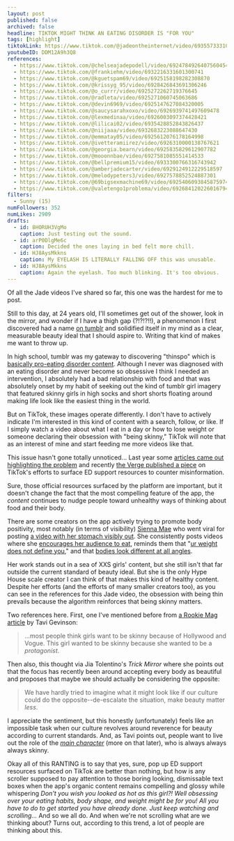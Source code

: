 ```yaml
---
layout: post
published: false
archived: false
headline: TIKTOK MIGHT THINK AN EATING DISORDER IS "FOR YOU"
tags: [highlight]
tiktokLink: https://www.tiktok.com/@jadeontheinternet/video/6935573331072634118
youtubeID: DDM12A9h3Q8
references:
  - https://www.tiktok.com/@chelseajadepodell/video/6924784926407560454
  - https://www.tiktok.com/@frankiehm/video/6932216331601300741
  - https://www.tiktok.com/@kguetspam69/video/6925158198282308870
  - https://www.tiktok.com/@krissyg_95/video/6928426843691306246
  - https://www.tiktok.com/@o_currr/video/6925272262719376645
  - https://www.tiktok.com/@radleta/video/6925271060745063686
  - https://www.tiktok.com/@devin6969/video/6925147627084320005
  - https://www.tiktok.com/@saucysarahxoxo/video/6926939741497609478
  - https://www.tiktok.com/@lexmedinaa/video/6926003097374428421
  - https://www.tiktok.com/@lilicai02/video/6935428852843826437
  - https://www.tiktok.com/@niijaaa/video/6932683223088647430
  - https://www.tiktok.com/@emmatay05/video/6925612076178164998
  - https://www.tiktok.com/@ivetteramiirez/video/6926310000138767621
  - https://www.tiktok.com/@georgia.bearn/video/6925835829612907782
  - https://www.tiktok.com/@mooonnbae/video/6927581085551414533
  - https://www.tiktok.com/@bellpremium15/video/6933300766316743942
  - https://www.tiktok.com/@amberjadecarter/video/6929124912229518597
  - https://www.tiktok.com/@melodypeters3/video/6927578852524887301
  - https://www.tiktok.com/@69bigsexmachine69/video/6925406093845875974
  - https://www.tiktok.com/@valetengo1problema/video/6926841202260167941
filters:
  - Sunny (15)
numFollowers: 352
numLikes: 2909
drafts:
  - id: 8HORUH3VgMo
    caption: Just testing out the sound.
  - id: arP0DlgMe6c
    caption: Decided the ones laying in bed felt more chill.
  - id: HJ8AysMkkns
    caption: My EYELASH IS LITERALLY FALLING OFF this was unusable.
  - id: HJ8AysMkkns
    caption: Again the eyelash. Too much blinking. It's too obvious.
---
```


Of all the Jade videos I've shared so far, this one was the hardest for me to post.

Still to this day, at 24 years old, I'll sometimes get out of the shower, look in the mirror, and wonder if I have a thigh gap (?!?!?!!), a phenomenon I first discovered had a name [on tumblr](https://www.cosmopolitan.com/lifestyle/news/a18504/stop-thigh-gap/) and solidified itself in my mind as a clear, measurable beauty ideal that I should aspire to. Writing that kind of makes me want to throw up.

In high school, tumblr was my gateway to discovering "thinspo" which is [basically pro-eating disorder content](https://www.theatlantic.com/sexes/archive/2013/05/an-epidemic-basically-a-conflicted-weight-loss-blogger-on-thinspo/275671/). Although I never was diagnosed with an eating disorder and never become so obsessive I think I needed an intervention, I absolutely had a bad relationship with food and that was absolutely onset by my habit of seeking out the kind of tumblr girl imagery that featured skinny girls in high socks and short shorts floating around making life look like the easiest thing in the world.

But on TikTok, these images operate differently. I don't have to actively indicate I'm interested in this kind of content with a search, follow, or like. If I simply watch a video about what I eat in a day or how to lose weight or someone declaring their obsession with "being skinny," TikTok will note that as an interest of mine and start feeding me more videos like that.

This issue hasn't gone totally unnoticed... Last year some [articles came out](https://www.buzzfeed.com/cameronwilson/tiktok-eating-disorder-videos-algorithm-for-you-page) [highlighting the problem](https://www.theguardian.com/technology/2020/dec/07/tiktok-investigating-videos-promoting-starvation-and-anorexia) and recently [the Verge published a piece](https://www.theverge.com/2021/2/22/22292166/tiktok-eating-disorder-support-resources-hashtags) on TikTok's efforts to surface ED support resources to counter misinformation.

Sure, those official resources surfaced by the platform are important, but it doesn't change the fact that the most compelling feature of the app, the _content_ continues to nudge people toward unhealthy ways of thinking about food and their body.

There are some creators on the app actively trying to promote body positivity, most notably (in terms of visibility) [Sienna Mae](https://www.tiktok.com/@siennamae?lang=en) who went viral for posting [a video with her stomach visibly out](https://www.tiktok.com/@siennamae/video/6861428249403182342). She consistently posts videos where she [encourages her audience to eat](https://www.tiktok.com/@siennamae/video/6908002327639117062), reminds them that "[ur weight does not define you](https://www.tiktok.com/@siennamae/video/6911470133642890501)," and that [bodies look different at all angles](https://www.tiktok.com/@siennamae/video/6895099539095686405).

Her work stands out in a sea of XXS girls' content, but she still isn't that far outside the current standard of beauty ideal. But she is the only Hype House scale creator I can think of that makes this kind of healthy content. Despite her efforts (and the efforts of many smaller creators too), as you can see in the references for this Jade video, the obsession with being thin prevails because the algorithm reinforces that being skinny matters.

Two references here. First, one I've mentioned before from [a Rookie Mag article](https://www.rookiemag.com/2012/01/how-to-not-care-what-other-people-think-of-you/) by Tavi Gevinson:

> ...most people think girls want to be skinny because of Hollywood and Vogue. This girl wanted to be skinny because she wanted to be a _protagonist_.

Then also, this thought via Jia Tolentino's _Trick Mirror_ where she points out that the focus has recently been around accepting every body as beautiful and proposes that maybe we should actually be considering the opposite:

> We have hardly tried to imagine what it might look like if our culture could do the opposite--de-escalate the situation, make beauty matter _less_.

I appreciate the sentiment, but this honestly (unfortunately) feels like an impossible task when our culture revolves around reverence for beauty according to current standards. And, as Tavi points out, people want to live out the role of the [_main character_](https://reallifemag.com/main-character-energy/) (more on that later), who is always always always skinny.

Okay all of this RANTING is to say that yes, sure, pop up ED support resources surfaced on TikTok are better than nothing, but how is any scroller supposed to pay attention to those boring looking, dismissable text boxes when the app's organic content remains compelling and glossy while whispering _Don't you wish you looked as hot as this girl?! Well obsessing over your eating habits, body shape, and weight might be for you! All you have to do to get started you have already done. Just keep watching and scrolling..._ And so we all do. And when we're not scrolling what are we thinking about? Turns out, according to this trend, a lot of people are thinking about this.
